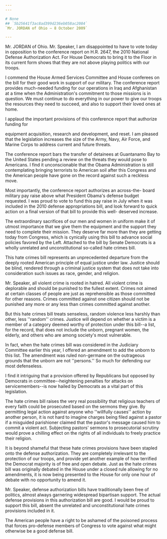 ```yaml
---
---

# None
## `5b25641f3ac8ad399d236eb058ac2084`
`Mr. JORDAN of Ohio — 8 October 2009`

---
```



Mr. JORDAN of Ohio. Mr. Speaker, I am disappointed to have to vote 
today in opposition to the conference report on H.R. 2647, the 2010 
National Defense Authorization Act. For House Democrats to bring it to 
the Floor in its current form shows that they are not above playing 
politics with our troops.

I commend the House Armed Services Committee and House conferees on 
the bill for their good work in support of our military. The conference 
report provides much-needed funding for our operations in Iraq and 
Afghanistan at a time when the Administration's commitment to those 
missions is in question. We must continue to do everything in our power 
to give our troops the resources they need to succeed, and also to 
support their loved ones at home.

I applaud the important provisions of this conference report that 
authorize funding for


equipment acquisition, research and development, and reset. I am 
pleased that the legislation increases the size of the Army, Navy, Air 
Force, and Marine Corps to address current and future threats.

The conference report bars the transfer of detainees at Guantanamo 
Bay to the United States pending a review on the threats they would 
pose to Americans. I find it unconscionable that the Obama 
Administration is still contemplating bringing terrorists to American 
soil after this Congress and the American people have gone on the 
record against such a reckless move.

Most importantly, the conference report authorizes an across-the-
board military pay raise above what President Obama's defense budget 
requested. I was proud to vote to fund this pay raise in July when it 
was included in the 2010 defense appropriations bill, and look forward 
to quick action on a final version of that bill to provide this well-
deserved increase.

The extraordinary sacrifices of our men and women in uniform make it 
of utmost importance that we give them the equipment and the support 
they need to complete their mission. They deserve far more than they 
are getting today from Congress, which is cynically using this bill to 
advance social policies favored by the Left. Attached to the bill by 
Senate Democrats is a wholly unrelated and unconstitutional so-called 
hate crimes bill.

This hate crimes bill represents an unprecedented departure from the 
deeply rooted American principle of equal justice under law. Justice 
should be blind, rendered through a criminal justice system that does 
not take into consideration such issues as race, gender, and religion.

Mr. Speaker, all violent crime is rooted in hatred. All violent crime 
is deplorable and should be punished to the fullest extent. Crimes not 
aimed at certain classes of people are just as reprehensible as those 
committed for other reasons. Crimes committed against one citizen 
should not be punished any more or any less than crimes committed 
against another.

But this hate crimes bill treats senseless, random violence less 
harshly than other, less ''random'' crimes. Justice will depend on 
whether a victim is a member of a category deemed worthy of protection 
under this bill--a list, for the record, that does not include the 
unborn, pregnant women, the elderly, and others who are among society's 
most vulnerable.

In fact, when the hate crimes bill was considered in the Judiciary 
Committee earlier this year, I offered an amendment to add the unborn 
to this list. The amendment was ruled non-germane on the outrageous 
grounds that the unborn are not ''persons.'' So much for defending our 
most defenseless.

I find it intriguing that a provision offered by Republicans but 
opposed by Democrats in committee--heightening penalties for attacks on 
servicemembers--is now hailed by Democrats as a vital part of this 
legislation.

The hate crimes bill raises the very real possibility that religious 
teachers of every faith could be prosecuted based on the sermons they 
give. By permitting legal action against anyone who ''willfully 
causes'' action by another person, it is not hard to imagine charges 
being filed against a pastor if a misguided parishioner claimed that 
the pastor's message caused him to commit a violent act. Subjecting 
pastors' sermons to prosecutorial scrutiny would prove a chilling 
effect on the rights of all individuals to freely practice their 
religion.

It is beyond shameful that these hate crimes provisions have been 
stapled onto the defense authorization. They are completely irrelevant 
to the protection of our troops, and provide yet another example of how 
terrified the Democrat majority is of free and open debate. Just as the 
hate crimes bill was originally debated in the House under a closed 
rule allowing for no amendments, it is now being presented to the House 
for only one hour of debate with no opportunity to amend it.

Mr. Speaker, defense authorization bills have traditionally been free 
of politics, almost always garnering widespread bipartisan support. The 
actual defense provisions in this authorization bill are good. I would 
be proud to support this bill, absent the unrelated and 
unconstitutional hate crimes provisions included in it.

The American people have a right to be ashamed of the poisoned 
process that forces pro-defense members of Congress to vote against 
what might otherwise be a good defense bill.